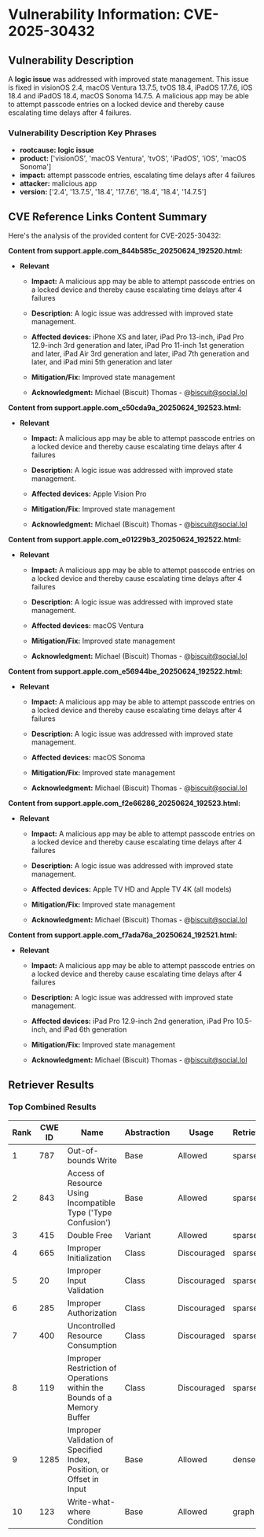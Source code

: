 # Vulnerability Information: CVE-2025-30432

## Vulnerability Description
A **logic issue** was addressed with improved state management. This issue is fixed in visionOS 2.4, macOS Ventura 13.7.5, tvOS 18.4, iPadOS 17.7.6, iOS 18.4 and iPadOS 18.4, macOS Sonoma 14.7.5. A malicious app may be able to attempt passcode entries on a locked device and thereby cause escalating time delays after 4 failures.

### Vulnerability Description Key Phrases
- **rootcause:** **logic issue**
- **product:** ['visionOS', 'macOS Ventura', 'tvOS', 'iPadOS', 'iOS', 'macOS Sonoma']
- **impact:** attempt passcode entries, escalating time delays after 4 failures
- **attacker:** malicious app
- **version:** ['2.4', '13.7.5', '18.4', '17.7.6', '18.4', '18.4', '14.7.5']

## CVE Reference Links Content Summary
Here's the analysis of the provided content for CVE-2025-30432:

**Content from support.apple.com_844b585c_20250624_192520.html:**

*   **Relevant**

    *   **Impact:** A malicious app may be able to attempt passcode entries on a locked device and thereby cause escalating time delays after 4 failures
    *   **Description:** A logic issue was addressed with improved state management.
    *   **Affected devices:** iPhone XS and later, iPad Pro 13-inch, iPad Pro 12.9-inch 3rd generation and later, iPad Pro 11-inch 1st generation and later, iPad Air 3rd generation and later, iPad 7th generation and later, and iPad mini 5th generation and later
    *   **Mitigation/Fix:** Improved state management

    *   **Acknowledgment:** Michael (Biscuit) Thomas - @biscuit@social.lol

**Content from support.apple.com_c50cda9a_20250624_192523.html:**

*   **Relevant**

    *   **Impact:** A malicious app may be able to attempt passcode entries on a locked device and thereby cause escalating time delays after 4 failures
    *   **Description:** A logic issue was addressed with improved state management.
    *   **Affected devices:** Apple Vision Pro
    *   **Mitigation/Fix:** Improved state management

    *   **Acknowledgment:** Michael (Biscuit) Thomas - @biscuit@social.lol

**Content from support.apple.com_e01229b3_20250624_192522.html:**

*   **Relevant**

    *   **Impact:** A malicious app may be able to attempt passcode entries on a locked device and thereby cause escalating time delays after 4 failures
    *   **Description:** A logic issue was addressed with improved state management.
    *   **Affected devices:** macOS Ventura
    *   **Mitigation/Fix:** Improved state management

    *   **Acknowledgment:** Michael (Biscuit) Thomas - @biscuit@social.lol

**Content from support.apple.com_e56944be_20250624_192522.html:**

*   **Relevant**

    *   **Impact:** A malicious app may be able to attempt passcode entries on a locked device and thereby cause escalating time delays after 4 failures
    *   **Description:** A logic issue was addressed with improved state management.
    *   **Affected devices:** macOS Sonoma
    *   **Mitigation/Fix:** Improved state management

    *   **Acknowledgment:** Michael (Biscuit) Thomas - @biscuit@social.lol

**Content from support.apple.com_f2e66286_20250624_192523.html:**

*   **Relevant**

    *   **Impact:** A malicious app may be able to attempt passcode entries on a locked device and thereby cause escalating time delays after 4 failures
    *   **Description:** A logic issue was addressed with improved state management.
    *   **Affected devices:** Apple TV HD and Apple TV 4K (all models)
    *   **Mitigation/Fix:** Improved state management

    *   **Acknowledgment:** Michael (Biscuit) Thomas - @biscuit@social.lol

**Content from support.apple.com_f7ada76a_20250624_192521.html:**

*   **Relevant**

    *   **Impact:** A malicious app may be able to attempt passcode entries on a locked device and thereby cause escalating time delays after 4 failures
    *   **Description:** A logic issue was addressed with improved state management.
    *   **Affected devices:** iPad Pro 12.9-inch 2nd generation, iPad Pro 10.5-inch, and iPad 6th generation
    *   **Mitigation/Fix:** Improved state management

    *   **Acknowledgment:** Michael (Biscuit) Thomas - @biscuit@social.lol

## Retriever Results

### Top Combined Results

| Rank | CWE ID | Name | Abstraction | Usage  | Retrievers | Individual Scores |
|------|--------|------|-------------|-------|------------|-------------------|
| 1 | 787 | Out-of-bounds Write | Base | Allowed | sparse | 0.392 |
| 2 | 843 | Access of Resource Using Incompatible Type ('Type Confusion') | Base | Allowed | sparse | 0.361 |
| 3 | 415 | Double Free | Variant | Allowed | sparse | 0.359 |
| 4 | 665 | Improper Initialization | Class | Discouraged | sparse | 0.345 |
| 5 | 20 | Improper Input Validation | Class | Discouraged | sparse | 0.343 |
| 6 | 285 | Improper Authorization | Class | Discouraged | sparse | 0.324 |
| 7 | 400 | Uncontrolled Resource Consumption | Class | Discouraged | sparse | 0.319 |
| 8 | 119 | Improper Restriction of Operations within the Bounds of a Memory Buffer | Class | Discouraged | sparse | 0.317 |
| 9 | 1285 | Improper Validation of Specified Index, Position, or Offset in Input | Base | Allowed | dense | 0.491 |
| 10 | 123 | Write-what-where Condition | Base | Allowed | graph | 0.003 |

